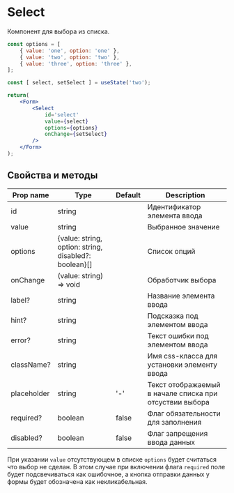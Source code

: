 # Select
Компонент для выбора из списка.

```jsx
const options = [
    { value: 'one', option: 'one' },
    { value: 'two', option: 'two' },
    { value: 'three', option: 'three' },
];

const [ select, setSelect ] = useState('two');

return(
    <Form>
        <Select
            id='select'
            value={select}
            options={options}
            onChange={setSelect}
        />
    </Form>
);
```

## Свойства и методы
|Prop name|Type|Default|Description|
|---------|----|-------|-----------|
|id|string||Идентификатор элемента ввода|
|value|string||Выбранное значение|
|options|{value: string, option: string, disabled?: boolean}[]||Список опций|
|onChange|(value: string) => void||Обработчик выбора|
|label?|string||Название элемента ввода|
|hint?|string||Подсказка под элементом ввода|
|error?|string||Текст ошибки под элементом ввода|
|className?|string||Имя css-класса для установки элементу ввода|
|placeholder|string|'-'|Текст отображаемый в начале списка при отсуствии выбора|
|required?|boolean|false|Флаг обязательности для заполнения|
|disabled?|boolean|false|Флаг запрещения ввода данных|

При указании `value` отсутствующем в списке `options` будет считаться что выбор не сделан. В этом случае при включении флага `required` поле будет подсвечиваться как ошибочное, а кнопка отправки данных у формы будет обозначена как некликабельная.